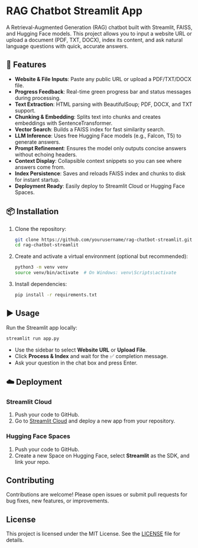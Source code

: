 # RAG Chatbot Streamlit App

A Retrieval-Augmented Generation (RAG) chatbot built with Streamlit, FAISS, and Hugging Face models. This project allows you to input a website URL or upload a document (PDF, TXT, DOCX), index its content, and ask natural language questions with quick, accurate answers.

## 🚀 Features

- **Website & File Inputs**: Paste any public URL or upload a PDF/TXT/DOCX file.
- **Progress Feedback**: Real-time green progress bar and status messages during processing.
- **Text Extraction**: HTML parsing with BeautifulSoup; PDF, DOCX, and TXT support.
- **Chunking & Embedding**: Splits text into chunks and creates embeddings with SentenceTransformer.
- **Vector Search**: Builds a FAISS index for fast similarity search.
- **LLM Inference**: Uses free Hugging Face models (e.g., Falcon, T5) to generate answers.
- **Prompt Refinement**: Ensures the model only outputs concise answers without echoing headers.
- **Context Display**: Collapsible context snippets so you can see where answers come from.
- **Index Persistence**: Saves and reloads FAISS index and chunks to disk for instant startup.
- **Deployment Ready**: Easily deploy to Streamlit Cloud or Hugging Face Spaces.

## 📦 Installation

1. Clone the repository:
   ```bash
   git clone https://github.com/yourusername/rag-chatbot-streamlit.git
   cd rag-chatbot-streamlit
   ```
2. Create and activate a virtual environment (optional but recommended):
   ```bash
   python3 -m venv venv
   source venv/bin/activate  # On Windows: venv\Scripts\activate
   ```
3. Install dependencies:
   ```bash
   pip install -r requirements.txt
   ```

## ▶️ Usage

Run the Streamlit app locally:

```bash
streamlit run app.py
```

- Use the sidebar to select **Website URL** or **Upload File**.
- Click **Process & Index** and wait for the ✅ completion message.
- Ask your question in the chat box and press Enter.

## ☁️ Deployment

### Streamlit Cloud

1. Push your code to GitHub.
2. Go to [Streamlit Cloud](https://streamlit.io/cloud) and deploy a new app from your repository.

### Hugging Face Spaces

1. Push your code to GitHub.
2. Create a new Space on Hugging Face, select **Streamlit** as the SDK, and link your repo.

## Contributing

Contributions are welcome! Please open issues or submit pull requests for bug fixes, new features, or improvements.

## License

This project is licensed under the MIT License. See the [LICENSE](LICENSE) file for details.

